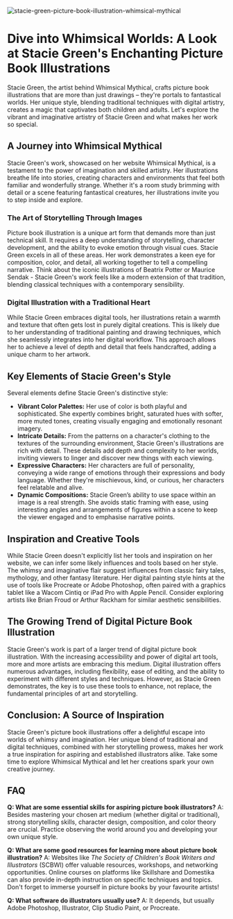 ![stacie-green-picture-book-illustration-whimsical-mythical](https://images.pexels.com/photos/7181783/pexels-photo-7181783.jpeg?auto=compress&cs=tinysrgb&fit=crop&h=627&w=1200)

# Dive into Whimsical Worlds: A Look at Stacie Green's Enchanting Picture Book Illustrations

Stacie Green, the artist behind Whimsical Mythical, crafts picture book illustrations that are more than just drawings – they're portals to fantastical worlds. Her unique style, blending traditional techniques with digital artistry, creates a magic that captivates both children and adults. Let's explore the vibrant and imaginative artistry of Stacie Green and what makes her work so special.

## A Journey into Whimsical Mythical

Stacie Green's work, showcased on her website Whimsical Mythical, is a testament to the power of imagination and skilled artistry. Her illustrations breathe life into stories, creating characters and environments that feel both familiar and wonderfully strange. Whether it's a room study brimming with detail or a scene featuring fantastical creatures, her illustrations invite you to step inside and explore.

### The Art of Storytelling Through Images

Picture book illustration is a unique art form that demands more than just technical skill. It requires a deep understanding of storytelling, character development, and the ability to evoke emotion through visual cues. Stacie Green excels in all of these areas. Her work demonstrates a keen eye for composition, color, and detail, all working together to tell a compelling narrative. Think about the iconic illustrations of Beatrix Potter or Maurice Sendak - Stacie Green's work feels like a modern extension of that tradition, blending classical techniques with a contemporary sensibility.

### Digital Illustration with a Traditional Heart

While Stacie Green embraces digital tools, her illustrations retain a warmth and texture that often gets lost in purely digital creations. This is likely due to her understanding of traditional painting and drawing techniques, which she seamlessly integrates into her digital workflow. This approach allows her to achieve a level of depth and detail that feels handcrafted, adding a unique charm to her artwork.

## Key Elements of Stacie Green's Style

Several elements define Stacie Green's distinctive style:

*   **Vibrant Color Palettes:** Her use of color is both playful and sophisticated. She expertly combines bright, saturated hues with softer, more muted tones, creating visually engaging and emotionally resonant imagery.
*   **Intricate Details:** From the patterns on a character's clothing to the textures of the surrounding environment, Stacie Green's illustrations are rich with detail. These details add depth and complexity to her worlds, inviting viewers to linger and discover new things with each viewing.
*   **Expressive Characters:** Her characters are full of personality, conveying a wide range of emotions through their expressions and body language. Whether they're mischievous, kind, or curious, her characters feel relatable and alive.
*   **Dynamic Compositions:** Stacie Green’s ability to use space within an image is a real strength. She avoids static framing with ease, using interesting angles and arrangements of figures within a scene to keep the viewer engaged and to emphasise narrative points.

## Inspiration and Creative Tools

While Stacie Green doesn't explicitly list her tools and inspiration on her website, we can infer some likely influences and tools based on her style. The whimsy and imaginative flair suggest influences from classic fairy tales, mythology, and other fantasy literature. Her digital painting style hints at the use of tools like Procreate or Adobe Photoshop, often paired with a graphics tablet like a Wacom Cintiq or iPad Pro with Apple Pencil. Consider exploring artists like Brian Froud or Arthur Rackham for similar aesthetic sensibilities.

## The Growing Trend of Digital Picture Book Illustration

Stacie Green's work is part of a larger trend of digital picture book illustration. With the increasing accessibility and power of digital art tools, more and more artists are embracing this medium. Digital illustration offers numerous advantages, including flexibility, ease of editing, and the ability to experiment with different styles and techniques. However, as Stacie Green demonstrates, the key is to use these tools to enhance, not replace, the fundamental principles of art and storytelling.

## Conclusion: A Source of Inspiration

Stacie Green's picture book illustrations offer a delightful escape into worlds of whimsy and imagination. Her unique blend of traditional and digital techniques, combined with her storytelling prowess, makes her work a true inspiration for aspiring and established illustrators alike. Take some time to explore Whimsical Mythical and let her creations spark your own creative journey.

## FAQ

**Q: What are some essential skills for aspiring picture book illustrators?**
A: Besides mastering your chosen art medium (whether digital or traditional), strong storytelling skills, character design, composition, and color theory are crucial. Practice observing the world around you and developing your own unique style.

**Q: What are some good resources for learning more about picture book illustration?**
A: Websites like *The Society of Children's Book Writers and Illustrators* (SCBWI) offer valuable resources, workshops, and networking opportunities. Online courses on platforms like Skillshare and Domestika can also provide in-depth instruction on specific techniques and topics. Don't forget to immerse yourself in picture books by your favourite artists!

**Q: What software do illustrators usually use?**
A: It depends, but usually Adobe Photoshop, Illustrator, Clip Studio Paint, or Procreate.

